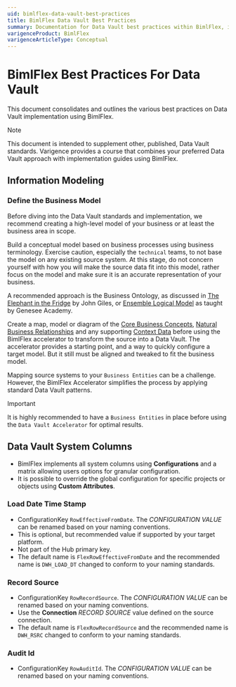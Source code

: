 ```yaml
---
uid: bimlflex-data-vault-best-practices
title: BimlFlex Data Vault Best Practices
summary: Documentation for Data Vault best practices within BimlFlex, including settings for hash key and algorithms, integration keys, and data vault entity management
varigenceProduct: BimlFlex
varigenceArticleType: Conceptual
---
```


# BimlFlex Best Practices For Data Vault

This document consolidates and outlines the various best practices on Data Vault implementation using BimlFlex.

> [!NOTE]
> This document is intended to supplement other, published, Data Vault standards.
> Varigence provides a course that combines your preferred Data Vault approach with implementation guides using BimlFlex.

## Information Modeling

### Define the Business Model

Before diving into the Data Vault standards and implementation, we recommend creating a high-level model of your business or at least the business area in scope.

Build a conceptual model based on business processes using business terminology.
Exercise caution, especially the `technical` teams, to not base the model on any existing source system.
At this stage, do not concern yourself with how you will make the source data fit into this model, rather focus on the model and make sure it is an accurate representation of your business.

A recommended approach is the Business Ontology, as discussed in [The Elephant in the Fridge](https://www.amazon.com.au/Elephant-Fridge-Success-Building-Business-Centered/dp/1634624890) by John Giles, or [Ensemble Logical Model](http://dvstandards.com/) as taught by Genesee Academy.

Create a map, model or diagram of the [Core Business Concepts](xref:bimlflex-data-vault-concept-hub), [Natural Business Relationships](xref:bimlflex-data-vault-concept-link) and any supporting [Context Data](xref:bimlflex-data-vault-concept-satellite) before using the BimlFlex accelerator to transform the source into a Data Vault. The accelerator provides a starting point, and a way to quickly configure a target model. But it still must be aligned and tweaked to fit the business model.

Mapping source systems to your `Business Entities` can be a challenge. However, the BimlFlex Accelerator simplifies the process by applying standard Data Vault patterns.

> [!IMPORTANT]
> It is highly recommended to have a `Business Entities` in place before using the `Data Vault Accelerator` for optimal results.

## Data Vault System Columns

* BimlFlex implements all system columns using **Configurations** and a matrix allowing users options for granular configuration.
* It is possible to override the global configuration for specific projects or objects using **Custom Attributes**.

### Load Date Time Stamp

* ConfigurationKey `RowEffectiveFromDate`.
  The *CONFIGURATION VALUE* can be renamed based on your naming conventions.
* This is optional, but recommended value if supported by your target platform.
* Not part of the Hub primary key.
* The default name is `FlexRowEffectiveFromDate` and the recommended name is `DWH_LOAD_DT` changed to conform to your naming standards.

### Record Source

* ConfigurationKey `RowRecordSource`.
  The *CONFIGURATION VALUE* can be renamed based on your naming conventions.
* Use the **Connection** *RECORD SOURCE* value defined on the source connection.
* The default name is `FlexRowRecordSource` and the recommended name is `DWH_RSRC` changed to conform to your naming standards.
<!-- * TODO Add Setting Override to implement a fully qualified object name. -->

### Audit Id

* ConfigurationKey `RowAuditId`.
  The *CONFIGURATION VALUE* can be renamed based on your naming conventions.

<!-- Sequence ID Date Stamps Load Date Time Stamps Occurrence Numbers Sub Sequence Hash Keys L, LINK, LNK STG SAL, SALNK, SLNK B, BRDG, BRG BL, BLNK, BLINK V VF, VFCT D, DIM SQN, SEQ DS, DT LDTS, LDDTS, LDTM OCC, OCNUM, ONUM SSQN, SSQ, SUBSQN, HK, HashKey, HKEY Entity Type Prefix or Suffix Hub H, HUB, HB Satellite S, SAT Hierarchical Links HL, HLNK, HLINK Point-in-Time PIT, PT Business Hub BH, BHUB Business Satellite BS, BSAT, BST View Dimension VDIM, VD Fact FCT, FACT, F Report Collection RPT, RC -->
